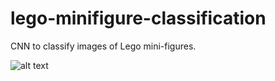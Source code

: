 # lego-minifigure-classification
CNN to classify images of Lego mini-figures.


![alt text](lego-classification-example.jpg?raw=true)
